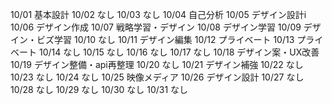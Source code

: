 10/01
基本設計
10/02
なし
10/03
なし
10/04
自己分析
10/05
デザイン設計i
10/06
デザイン作成
10/07
戦略学習・デザイン
10/08
デザイン学習
10/09
デザイン・ビズ学習
10/10
なし
10/11
デザイン編集
10/12
プライベート
10/13
プライベート
10/14
なし
10/15
なし
10/16
なし
10/17
なし
10/18
デザイン案・UX改善
10/19
デザイン整備・api再整理
10/20
なし
10/21
デザイン補強
10/22
なし
10/23
なし
10/24
なし
10/25
映像メディア
10/26
デザイン設計
10/27
なし
10/28
なし
10/29
なし
10/30
なし
10/31
なし

